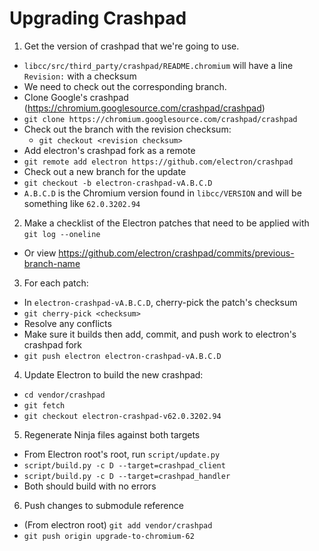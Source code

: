 # Upgrading Crashpad

1. Get the version of crashpad that we're going to use.
    
  - `libcc/src/third_party/crashpad/README.chromium` will have a line `Revision:` with a checksum
  - We need to check out the corresponding branch.
  - Clone Google's crashpad (https://chromium.googlesource.com/crashpad/crashpad)
  - `git clone https://chromium.googlesource.com/crashpad/crashpad`
  - Check out the branch with the revision checksum: 
      - `git checkout <revision checksum>`
  - Add electron's crashpad fork as a remote
  - `git remote add electron https://github.com/electron/crashpad`
  - Check out a new branch for the update
  - `git checkout -b electron-crashpad-vA.B.C.D`
  - `A.B.C.D` is the Chromium version found in `libcc/VERSION` and will be something like `62.0.3202.94`
2. Make a checklist of the Electron patches that need to be applied with `git log --oneline`
    
  - Or view https://github.com/electron/crashpad/commits/previous-branch-name
3. For each patch:
    
  - In `electron-crashpad-vA.B.C.D`, cherry-pick the patch's checksum
  - `git cherry-pick <checksum>`
  - Resolve any conflicts
  - Make sure it builds then add, commit, and push work to electron's crashpad fork
  - `git push electron electron-crashpad-vA.B.C.D`
4. Update Electron to build the new crashpad:
    
  - `cd vendor/crashpad`
  - `git fetch`
  - `git checkout electron-crashpad-v62.0.3202.94`
5. Regenerate Ninja files against both targets 
  - From Electron root's root, run `script/update.py`
  - `script/build.py -c D --target=crashpad_client`
  - `script/build.py -c D --target=crashpad_handler`
  - Both should build with no errors
6. Push changes to submodule reference 
  - (From electron root) `git add vendor/crashpad`
  - `git push origin upgrade-to-chromium-62`